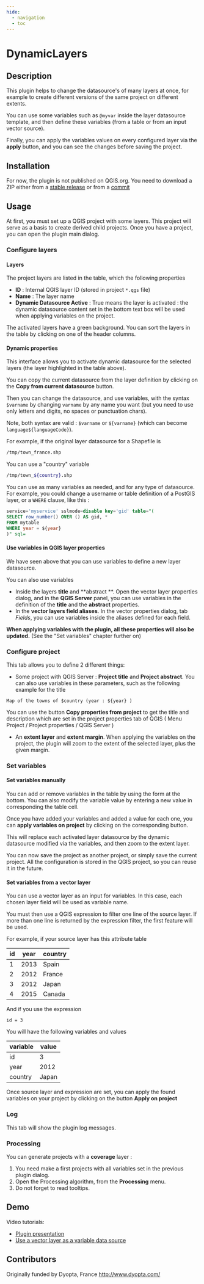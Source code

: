 ```yaml
---
hide:
  - navigation
  - toc
---
```


# DynamicLayers

## Description

This plugin helps to change the datasource's of many layers at once, for example to create different versions of the
same project on different extents.

You can use some variables such as `@myvar` inside the layer datasource template, and then define these variables
(from a table or from an input vector source).

Finally, you can apply the variables values on every configured layer via the **apply** button, and you can see the
changes before saving the project.

## Installation

For now, the plugin is not published on QGIS.org.
You need to download a ZIP either from a [stable release](https://github.com/3liz/QgisDynamicLayersPlugin/releases) or
from a [commit](https://github.com/3liz/QgisDynamicLayersPlugin/actions/workflows/ci.yml)

## Usage

At first, you must set up a QGIS project with some layers. This project will serve as a basis to create derived child
projects.
Once you have a project, you can open the plugin main dialog.

### Configure layers

#### Layers

The project layers are listed in the table, which the following properties

* **ID** : Internal QGIS layer ID (stored in project `*.qgs` file)
* **Name** : The layer name
* **Dynamic Datasource Active** : True means the layer is activated : the dynamic datasource content set in the bottom
  text box will be used when applying variables on the project.

The activated layers have a green background. You can sort the layers in the table by clicking on one of the header columns.

#### Dynamic properties

This interface allows you to activate dynamic datasource for the selected layers (the layer highlighted in the table above).

You can copy the current datasource from the layer definition by clicking on the **Copy from current datasource** button.

Then you can change the datasource, and use variables, with the syntax `$varname` by changing `varname` by any name you
want (but you need to use only letters and digits, no spaces or punctuation chars).

Note, both syntax are valid : `$varname` or `${varname}` (which can become `language${languageCode}`).

For example, if the original layer datasource for a Shapefile is

```bash
/tmp/town_france.shp
```

You can use a "country" variable

```bash
/tmp/town_${country}.shp
```

You can use as many variables as needed, and for any type of datasource. For example, you could change a username or
table definition of a PostGIS layer, or a `WHERE` clause, like this :

```sql
service='myservice' sslmode=disable key='gid' table="(
SELECT row_number() OVER () AS gid, *
FROM mytable
WHERE year = ${year}
)" sql=
```

#### Use variables in QGIS layer properties

We have seen above that you can use variables to define a new layer datasource.

You can also use variables

* Inside the layers **title** and **abstract **.
  Open the vector layer properties dialog, and in the **QGIS Server** panel, you can use variables in the definition of
  the **title** and the **abstract** properties.
* In the **vector layers field aliases**.
  In the vector properties dialog, tab *Fields*, you can use variables inside the aliases defined for each field.

**When applying variables with the plugin, all these properties will also be updated.** (See the "Set variables" chapter further on)

### Configure project

This tab allows you to define 2 different things:

* Some project with QGIS Server : **Project title** and **Project abstract**.
  You can also use variables in these parameters, such as the following example for the title

```
Map of the towns of $country (year : ${year} )
```

You can use the button **Copy properties from project** to get the title and description which are set in the project
properties tab of QGIS ( Menu Project / Project properties / QGIS Server )

* An **extent layer** and **extent margin**.
  When applying the variables on the project, the plugin will zoom to the extent of the selected layer,
  plus the given margin.


### Set variables

#### Set variables manually

You can add or remove variables in the table by using the form at the bottom.
You can also modify the variable value by entering a new value in corresponding the table cell.

Once you have added your variables and added a value for each one, you can **apply variables on project** by clicking
on the corresponding button.

This will replace each activated layer datasource by the dynamic datasource modified via the variables, and then zoom to
the extent layer.

You can now save the project as another project, or simply save the current project.
All the configuration is stored in the QGIS project, so you can reuse it in the future.

#### Set variables from a vector layer

You can use a vector layer as an input for variables. In this case, each chosen layer field will be used as variable name.

You must then use a QGIS expression to filter one line of the source layer.
If more than one line is returned by the expression filter, the first feature will be used.

For example, if your source layer has this attribute table

| id | year | country |
|----|------|---------|
| 1  | 2013 | Spain   |
| 2  | 2012 | France  |
| 3  | 2012 | Japan   |
| 4  | 2015 | Canada  |

And if you use the expression

```
id = 3
```
You will have the following variables and values

| variable | value |
|----------|-------|
| id       | 3     |
| year     | 2012  |
| country  | Japan |

Once source layer and expression are set, you can apply the found variables on your project by clicking on the button
**Apply on project**

### Log

This tab will show the plugin log messages.

### Processing

You can generate projects with a **coverage** layer :

1. You need make a first projects with all variables set in the previous plugin dialog.
2. Open the Processing algorithm, from the **Processing** menu.
3. Do not forget to read tooltips.

## Demo

Video tutorials:

* [Plugin presentation](https://vimeo.com/141541813)
* [Use a vector layer as a variable data source](https://vimeo.com/141546964)

## Contributors

Originally funded by Dyopta, France http://www.dyopta.com/

